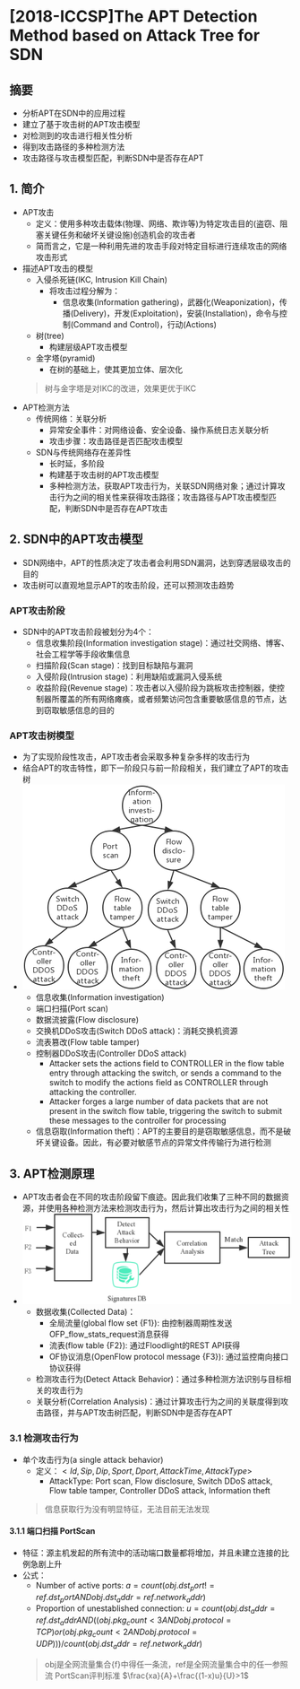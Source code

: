 # [2018-ICCSP]The APT Detection Method based on Attack Tree for SDN
## 摘要
- 分析APT在SDN中的应用过程
- 建立了基于攻击树的APT攻击模型
- 对检测到的攻击进行相关性分析
- 得到攻击路径的多种检测方法
- 攻击路径与攻击模型匹配，判断SDN中是否存在APT

## 1. 简介
- APT攻击
  - 定义：使用多种攻击载体(物理、网络、欺诈等)为特定攻击目的(盗窃、阻塞关键任务和破坏关键设施)创造机会的攻击者
  - 简而言之，它是一种利用先进的攻击手段对特定目标进行连续攻击的网络攻击形式
- 描述APT攻击的模型
  - 入侵杀死链(IKC, Intrusion Kill Chain)
    - 将攻击过程分解为：
      - 信息收集(Information gathering)，武器化(Weaponization)，传播(Delivery)，开发(Exploitation)，安装(Installation)，命令与控制(Command and Control)，行动(Actions)
  - 树(tree)
    - 构建层级APT攻击模型
  - 金字塔(pyramid)
    - 在树的基础上，使其更加立体、层次化
  > 树与金字塔是对IKC的改进，效果更优于IKC
- APT检测方法
  - 传统网络：关联分析
    - 异常安全事件：对网络设备、安全设备、操作系统日志关联分析
    - 攻击步骤：攻击路径是否匹配攻击模型
  - SDN与传统网络存在差异性
    - 长时延，多阶段
    - 构建基于攻击树的APT攻击模型
    - 多种检测方法，获取APT攻击行为，关联SDN网络对象；通过计算攻击行为之间的相关性来获得攻击路径；攻击路径与APT攻击模型匹配，判断SDN中是否存在APT攻击
## 2. SDN中的APT攻击模型
- SDN网络中，APT的性质决定了攻击者会利用SDN漏洞，达到穿透层级攻击的目的
- 攻击树可以直观地显示APT的攻击阶段，还可以预测攻击趋势
### APT攻击阶段
- SDN中的APT攻击阶段被划分为4个：
  - 信息收集阶段(Information investigation stage)：通过社交网络、博客、社会工程学等手段收集信息
  - 扫描阶段(Scan stage)：找到目标缺陷与漏洞
  - 入侵阶段(Intrusion stage)：利用缺陷或漏洞入侵系统
  - 收益阶段(Revenue stage)：攻击者以入侵阶段为跳板攻击控制器，使控制器所覆盖的所有网络瘫痪，或者频繁访问包含重要敏感信息的节点，达到窃取敏感信息的目的
### APT攻击树模型
- 为了实现阶段性攻击，APT攻击者会采取多种复杂多样的攻击行为
- 结合APT的攻击特性，即下一阶段只与前一阶段相关，我们建立了APT的攻击树
- ![攻击树](assets/markdown-img-paste-20190906220708618.png)
  - 信息收集(Information investigation)
  - 端口扫描(Port scan)
  - 数据流披露(Flow disclosure)
  - 交换机DDoS攻击(Switch DDoS attack)：消耗交换机资源
  - 流表篡改(Flow table tamper)
  - 控制器DDoS攻击(Controller DDoS attack)
    - Attacker sets the actions field to CONTROLLER in the flow table entry through attacking the switch, or sends a command to the switch to modify the actions field as CONTROLLER through attacking the controller.
    - Attacker forges a large number of data packets that are not present in the switch flow table, triggering the switch to submit these messages to the controller for processing
  - 信息窃取(Information theft)：APT的主要目的是窃取敏感信息，而不是破坏关键设备。因此，有必要对敏感节点的异常文件传输行为进行检测
## 3. APT检测原理
- APT攻击者会在不同的攻击阶段留下痕迹。因此我们收集了三种不同的数据资源，并使用各种检测方法来检测攻击行为，然后计算出攻击行为之间的相关性
- ![检测原理](assets/markdown-img-paste-20190906221625682.png)
  - 数据收集(Collected Data)：
    - 全局流量(global flow set {F1}): 由控制器周期性发送OFP_flow_stats_request消息获得
    - 流表(flow table {F2}): 通过Floodlight的REST API获得
    - OF协议消息(OpenFlow protocol message {F3}): 通过监控南向接口协议获得
  - 检测攻击行为(Detect Attack Behavior)：通过多种检测方法识别与目标相关的攻击行为
  - 关联分析(Correlation Analysis)：通过计算攻击行为之间的关联度得到攻击路径，并与APT攻击树匹配，判断SDN中是否存在APT
### 3.1 检测攻击行为
- 单个攻击行为(a single attack behavior)
  - 定义：$<Id, Sip, Dip, Sport, Dport, AttackTime, AttackType>$
    - AttackType: Port scan, Flow disclosure, Switch DDoS attack, Flow table tamper, Controller DDoS attack, Information theft
  > 信息获取行为没有明显特征，无法目前无法发现
#### 3.1.1 端口扫描 PortScan
- 特征：源主机发起的所有流中的活动端口数量都将增加，并且未建立连接的比例急剧上升
- 公式：
  - Number of active ports: $a=count({obj.dst_port!=ref.dst_port AND obj.dst_addr=ref.network_addr})$
  - Proportion of unestablished connection: $u=count(obj.dst_addr=ref.dst_addr AND ((obj.pkg_count<3 AND obj.protocol=TCP) or (obj.pkg_count<2 AND obj.protocol=UDP)))/count(obj.dst_addr=ref.network_addr)$
  > obj是全网流量集合{f}中得任一条流，ref是全网流量集合中的任一参照流
  > PortScan评判标准 $\frac{xa}{A}+\frac{(1-x)u}{U}>1$
